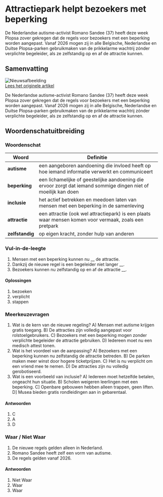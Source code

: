 # Attractiepark helpt bezoekers met beperking

De Nederlandse autisme-activist Romano Sandee (37) heeft deze week Plopsa zover gekregen dat de regels voor bezoekers met een beperking worden aangepast. Vanaf 2026 mogen zij in alle Belgische, Nederlandse en Duitse Plopsa-parken gebruikmaken van de prikkelarme wachtrij zónder verplichte begeleider, als ze zelfstandig op en af de attractie kunnen.

## Samenvatting

![Nieuwsafbeelding](https://prod-img.standaard.be/public/nieuws/snc6l7-plopsaland-de-panne-dsc06871.jpg/alternates/BASE_SIXTEEN_NINE/PLOPSALAND%20de%20panne%20DSC06871.jpg)   
[Lees het originele artikel](https://www.standaard.be/binnenland/plopsa-past-inclusiebeleid-aan-na-discriminatieklacht-nederlandse-autisme-activist/98435979.html)

De Nederlandse autisme-activist Romano Sandee (37) heeft deze week Plopsa zover gekregen dat de regels voor bezoekers met een beperking worden aangepast. Vanaf 2026 mogen zij in alle Belgische, Nederlandse en Duitse Plopsa-parken gebruikmaken van de prikkelarme wachtrij zónder verplichte begeleider, als ze zelfstandig op en af de attractie kunnen.

## Woordenschatuitbreiding

### Woordenschat

| Woord | Definitie |
|-------|-----------|
| **autisme** | een aangeboren aandoening die invloed heeft op hoe iemand informatie verwerkt en communiceert |
| **beperking** | een lichamelijke of geestelijke aandoening die ervoor zorgt dat iemand sommige dingen niet of moeilijk kan doen |
| **inclusie** | het actief betrekken en meedoen laten van mensen met een beperking in de samenleving |
| **attractie** | een attractie (ook wel attractiepark) is een plaats waar mensen komen voor vermaak, zoals een pretpark |
| **zelfstandig** | op eigen kracht, zonder hulp van anderen |

### Vul-in-de-leegte
1. Mensen met een beperking kunnen nu __ de attractie.
2. Dankzij de nieuwe regel is een begeleider niet langer __.
3. Bezoekers kunnen nu zelfstandig op en af de attractie __.
#### Oplossingen
1. bezoeken
2. verplicht
3. stappen

### Meerkeuzevragen
1. Wat is de kern van de nieuwe regeling?
   A) Mensen met autisme krijgen gratis toegang.
   B) De attracties zijn volledig aangepast voor rolstoelgebruikers.
   C) Bezoekers met een beperking mogen zonder verplichte begeleider de attractie gebruiken.
   D) Iedereen moet nu een medisch attest tonen.
2. Wat is het voordeel van de aanpassing?
   A) Bezoekers met een beperking kunnen nu zelfstandig de attractie betreden.
   B) De parken maken meer winst door hogere ticketprijzen.
   C) Het is nu verplicht om een vriend mee te nemen.
   D) De attracties zijn nu volledig gerobotiseerd.
3. Wat is een voorbeeld van inclusie?
   A) Iedereen moet hetzelfde betalen, ongeacht hun situatie.
   B) Scholen weigeren leerlingen met een beperking.
   C] Openbare gebouwen hebben alleen trappen, geen liften.
   D] Musea bieden gratis rondleidingen aan in gebarentaal.
#### Antwoorden
1. C
2. A
3. D

### Waar / Niet Waar
1. De nieuwe regels gelden alleen in Nederland.
2. Romano Sandee heeft zelf een vorm van autisme.
3. De regels gelden vanaf 2026.
#### Antwoorden
1. Niet Waar
2. Waar
3. Waar